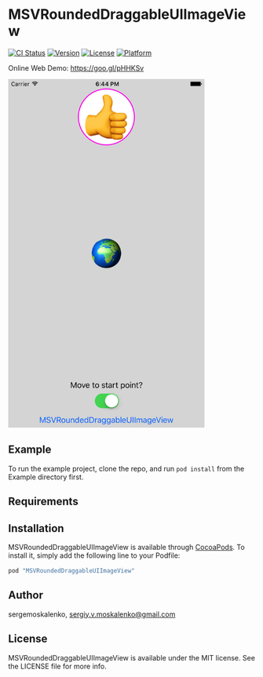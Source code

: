 # MSVRoundedDraggableUIImageView

[![CI Status](http://img.shields.io/travis/sergemoskalenko/MSVRoundedDraggableUIImageView.svg?style=flat)](https://travis-ci.org/sergemoskalenko/MSVRoundedDraggableUIImageView)
[![Version](https://img.shields.io/cocoapods/v/MSVRoundedDraggableUIImageView.svg?style=flat)](http://cocoapods.org/pods/MSVRoundedDraggableUIImageView)
[![License](https://img.shields.io/cocoapods/l/MSVRoundedDraggableUIImageView.svg?style=flat)](http://cocoapods.org/pods/MSVRoundedDraggableUIImageView)
[![Platform](https://img.shields.io/cocoapods/p/MSVRoundedDraggableUIImageView.svg?style=flat)](http://cocoapods.org/pods/MSVRoundedDraggableUIImageView)



Online Web Demo: https://goo.gl/pHHKSv

[<img src="https://github.com/sergemoskalenko/MSVRoundedDraggableUIImageView/blob/master/MSVRoundedDraggableUIImageView-01.png" alt="Screen" width="400"/>](https://goo.gl/pHHKSv)



## Example

To run the example project, clone the repo, and run `pod install` from the Example directory first.

## Requirements

## Installation

MSVRoundedDraggableUIImageView is available through [CocoaPods](http://cocoapods.org). To install
it, simply add the following line to your Podfile:

```ruby
pod "MSVRoundedDraggableUIImageView"
```

## Author

sergemoskalenko, sergiy.v.moskalenko@gmail.com

## License

MSVRoundedDraggableUIImageView is available under the MIT license. See the LICENSE file for more info.
